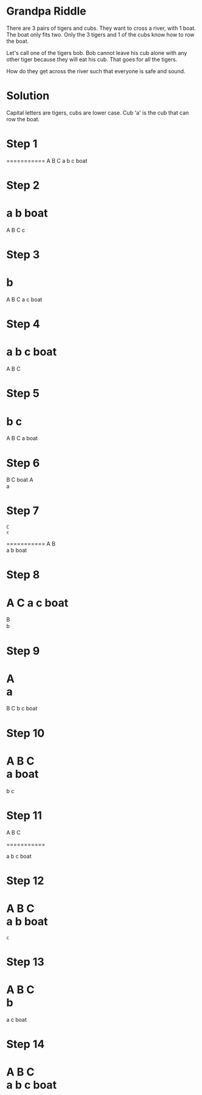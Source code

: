 # Grandpa Riddle
There are 3 pairs of tigers and cubs.
They want to cross a river, with 1 boat.
The boat only fits two.
Only the 3 tigers and 1 of the cubs know how to row the boat.

Let's call one of the tigers bob.
Bob cannot leave his cub alone with any other tiger because they will eat his cub.
That goes for all the tigers.

How do they get across the river such that everyone is safe and sound.

# Solution
Capital letters are tigers, cubs are lower case.
Cub 'a' is the cub that can row the boat.

# Step 1


===========
A B C
a b c boat

# Step 2

a b   boat
===========
A B C
    c 

# Step 3

  b   
===========
A B C
a   c boat

# Step 4

a b c boat
===========
A B C


# Step 5

  b c 
===========
A B C
a     boat

# Step 6
  B C boat
A    
a     

# Step 7
    C 
    c 
===========
A B  
a b   boat

# Step 8 
A   C 
a   c boat
===========
  B  
  b   

# Step 9
A     
a     
===========
  B C
  b c boat 

# Step 10
A B C   
a     boat
===========
     
  b c 

# Step 11
A B C   
      
===========
     
a b c boat

# Step 12
A B C   
a b   boat
===========
     
    c 

# Step 13
A B C   
  b   
===========
     
a   c boat

# Step 14
A B C   
a b c boat
===========
     
      
